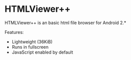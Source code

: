 HTMLViewer++
============

HTMLViewer++ is an basic html file browser for Android 2.*

Features:
- Lightweight (36KiB)
- Runs in fullscreen
- JavaScript enabled by default